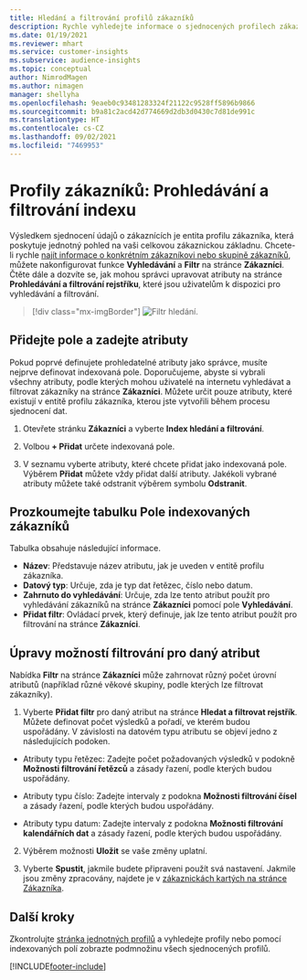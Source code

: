 ```yaml
---
title: Hledání a filtrování profilů zákazníků
description: Rychle vyhledejte informace o sjednocených profilech zákazníků a filtrujte zadané atributy.
ms.date: 01/19/2021
ms.reviewer: mhart
ms.service: customer-insights
ms.subservice: audience-insights
ms.topic: conceptual
author: NimrodMagen
ms.author: nimagen
manager: shellyha
ms.openlocfilehash: 9eaeb0c93481283324f21122c9528ff5896b9866
ms.sourcegitcommit: b9a81c2acd42d774669d2db3d0430c7d81de991c
ms.translationtype: HT
ms.contentlocale: cs-CZ
ms.lasthandoff: 09/02/2021
ms.locfileid: "7469953"
---
```

# <a name="customer-profiles-search--filter-index"></a>Profily zákazníků: Prohledávání a filtrování indexu

Výsledkem sjednocení údajů o zákaznících je entita profilu zákazníka, která poskytuje jednotný pohled na vaši celkovou zákaznickou základnu. Chcete-li rychle [najít informace o konkrétním zákazníkovi nebo skupině zákazníků](customer-profiles.md), můžete nakonfigurovat funkce **Vyhledávání** a **Filtr** na stránce **Zákazníci**. Čtěte dále a dozvíte se, jak mohou správci upravovat atributy na stránce **Prohledávání a filtrování rejstříku**, které jsou uživatelům k dispozici pro vyhledávání a filtrování.

> [!div class="mx-imgBorder"]
> ![Filtr hledání.](media/search-filter.png "Filtr hledání")

## <a name="add-fields-and-specify-attributes"></a>Přidejte pole a zadejte atributy

Pokud poprvé definujete prohledatelné atributy jako správce, musíte nejprve definovat indexovaná pole. Doporučujeme, abyste si vybrali všechny atributy, podle kterých mohou uživatelé na internetu vyhledávat a filtrovat zákazníky na stránce **Zákazníci**. Můžete určit pouze atributy, které existují v entitě profilu zákazníka, kterou jste vytvořili během procesu sjednocení dat.

1. Otevřete stránku **Zákazníci** a vyberte **Index hledání a filtrování**.

2. Volbou **+ Přidat** určete indexovaná pole.

3. V seznamu vyberte atributy, které chcete přidat jako indexovaná pole. Výběrem **Přidat** můžete vždy přidat další atributy. Jakékoli vybrané atributy můžete také odstranit výběrem symbolu **Odstranit**.

## <a name="explore-the-indexed-customer-fields-table"></a>Prozkoumejte tabulku Pole indexovaných zákazníků

Tabulka obsahuje následující informace.

- **Název**: Představuje název atributu, jak je uveden v entitě profilu zákazníka.
- **Datový typ**: Určuje, zda je typ dat řetězec, číslo nebo datum.
- **Zahrnuto do vyhledávání**: Určuje, zda lze tento atribut použít pro vyhledávání zákazníků na stránce **Zákazníci** pomocí pole **Vyhledávání**.
- **Přidat filtr**: Ovládací prvek, který definuje, jak lze tento atribut použít pro filtrování na stránce **Zákazníci**.

## <a name="editing-filtering-options-for-a-given-attribute"></a>Úpravy možností filtrování pro daný atribut

Nabídka **Filtr** na stránce **Zákazníci** může zahrnovat různý počet úrovní atributů (například různé věkové skupiny, podle kterých lze filtrovat zákazníky).

1. Vyberte **Přidat filtr** pro daný atribut na stránce **Hledat a filtrovat rejstřík**. Můžete definovat počet výsledků a pořadí, ve kterém budou uspořádány. V závislosti na datovém typu atributu se objeví jedno z následujících podoken.

- Atributy typu řetězec: Zadejte počet požadovaných výsledků v podokně **Možnosti filtrování řetězců** a zásady řazení, podle kterých budou uspořádány.

- Atributy typu číslo: Zadejte intervaly z podokna **Možnosti filtrování čísel** a zásady řazení, podle kterých budou uspořádány.

- Atributy typu datum: Zadejte intervaly z podokna **Možnosti filtrování kalendářních dat** a zásady řazení, podle kterých budou uspořádány.

2. Výběrem možnosti **Uložit** se vaše změny uplatní.

3. Vyberte **Spustit**, jakmile budete připraveni použít svá nastavení. Jakmile jsou změny zpracovány, najdete je v [zákaznickách kartých na stránce Zákazníka](customer-profiles.md). 

## <a name="next-steps"></a>Další kroky

Zkontrolujte [stránka jednotných profilů](customer-profiles.md) a vyhledejte profily nebo pomocí indexovaných polí zobrazte podmnožinu všech sjednocených profilů.


[!INCLUDE[footer-include](../includes/footer-banner.md)]